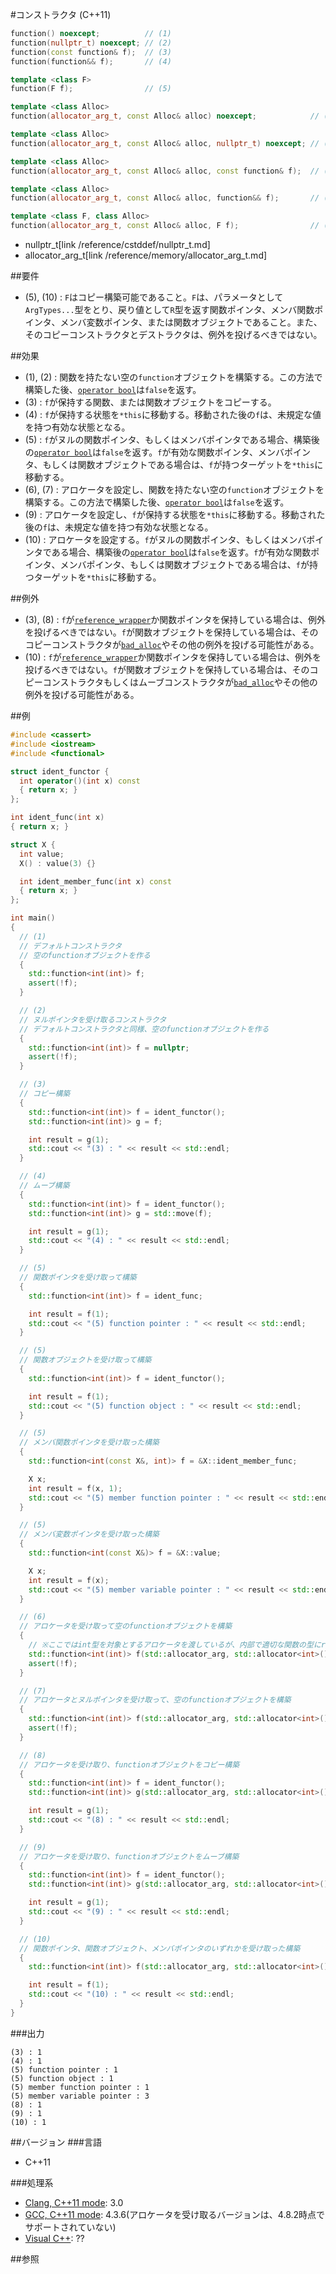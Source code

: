 #コンストラクタ (C++11)
```cpp
function() noexcept;          // (1)
function(nullptr_t) noexcept; // (2)
function(const function& f);  // (3)
function(function&& f);       // (4)

template <class F>
function(F f);                // (5)

template <class Alloc>
function(allocator_arg_t, const Alloc& alloc) noexcept;            // (6)

template <class Alloc>
function(allocator_arg_t, const Alloc& alloc, nullptr_t) noexcept; // (7)

template <class Alloc>
function(allocator_arg_t, const Alloc& alloc, const function& f);  // (8)

template <class Alloc>
function(allocator_arg_t, const Alloc& alloc, function&& f);       // (9)

template <class F, class Alloc>
function(allocator_arg_t, const Alloc& alloc, F f);                // (10)
```
* nullptr_t[link /reference/cstddef/nullptr_t.md]
* allocator_arg_t[link /reference/memory/allocator_arg_t.md]

##要件
- (5), (10) : `F`はコピー構築可能であること。`F`は、パラメータとして`ArgTypes...`型をとり、戻り値として`R`型を返す関数ポインタ、メンバ関数ポインタ、メンバ変数ポインタ、または関数オブジェクトであること。また、そのコピーコンストラクタとデストラクタは、例外を投げるべきではない。


##効果
- (1), (2) : 関数を持たない空の`function`オブジェクトを構築する。この方法で構築した後、[`operator bool`](./op_bool)は`false`を返す。
- (3) : `f`が保持する関数、または関数オブジェクトをコピーする。
- (4) : `f`が保持する状態を`*this`に移動する。移動された後の`f`は、未規定な値を持つ有効な状態となる。
- (5) : `f`がヌルの関数ポインタ、もしくはメンバポインタである場合、構築後の[`operator bool`](./op_bool)は`false`を返す。`f`が有効な関数ポインタ、メンバポインタ、もしくは関数オブジェクトである場合は、`f`が持つターゲットを`*this`に移動する。
- (6), (7) : アロケータを設定し、関数を持たない空の`function`オブジェクトを構築する。この方法で構築した後、[`operator bool`](./op_bool)は`false`を返す。
- (9) : アロケータを設定し、`f`が保持する状態を`*this`に移動する。移動された後の`f`は、未規定な値を持つ有効な状態となる。
- (10) : アロケータを設定する。`f`がヌルの関数ポインタ、もしくはメンバポインタである場合、構築後の[`operator bool`](./op_bool)は`false`を返す。`f`が有効な関数ポインタ、メンバポインタ、もしくは関数オブジェクトである場合は、`f`が持つターゲットを`*this`に移動する。


##例外
- (3), (8) : `f`が[`reference_wrapper`](/reference/functional/reference_wrapper.md)か関数ポインタを保持している場合は、例外を投げるべきではない。`f`が関数オブジェクトを保持している場合は、そのコピーコンストラクタが[`bad_alloc`](/reference/new/bad_alloc.md)やその他の例外を投げる可能性がある。
- (10) : `f`が[`reference_wrapper`](/reference/functional/reference_wrapper.md)か関数ポインタを保持している場合は、例外を投げるべきではない。`f`が関数オブジェクトを保持している場合は、そのコピーコンストラクタもしくはムーブコンストラクタが[`bad_alloc`](/reference/new/bad_alloc.md)やその他の例外を投げる可能性がある。

##例
```cpp
#include <cassert>
#include <iostream>
#include <functional>

struct ident_functor {
  int operator()(int x) const
  { return x; }
};

int ident_func(int x)
{ return x; }

struct X {
  int value;
  X() : value(3) {}

  int ident_member_func(int x) const
  { return x; }
};

int main()
{
  // (1)
  // デフォルトコンストラクタ
  // 空のfunctionオブジェクトを作る
  {
    std::function<int(int)> f;
    assert(!f);
  }

  // (2)
  // ヌルポインタを受け取るコンストラクタ
  // デフォルトコンストラクタと同様、空のfunctionオブジェクトを作る
  {
    std::function<int(int)> f = nullptr;
    assert(!f);
  }

  // (3)
  // コピー構築
  {
    std::function<int(int)> f = ident_functor();
    std::function<int(int)> g = f;

    int result = g(1);
    std::cout << "(3) : " << result << std::endl;
  }

  // (4)
  // ムーブ構築
  {
    std::function<int(int)> f = ident_functor();
    std::function<int(int)> g = std::move(f);

    int result = g(1);
    std::cout << "(4) : " << result << std::endl;
  }

  // (5)
  // 関数ポインタを受け取って構築
  {
    std::function<int(int)> f = ident_func;

    int result = f(1);
    std::cout << "(5) function pointer : " << result << std::endl;
  }

  // (5)
  // 関数オブジェクトを受け取って構築
  {
    std::function<int(int)> f = ident_functor();

    int result = f(1);
    std::cout << "(5) function object : " << result << std::endl;
  }

  // (5)
  // メンバ関数ポインタを受け取った構築
  {
    std::function<int(const X&, int)> f = &X::ident_member_func;

    X x;
    int result = f(x, 1);
    std::cout << "(5) member function pointer : " << result << std::endl;
  }

  // (5)
  // メンバ変数ポインタを受け取った構築
  {
    std::function<int(const X&)> f = &X::value;

    X x;
    int result = f(x);
    std::cout << "(5) member variable pointer : " << result << std::endl;
  }

  // (6)
  // アロケータを受け取って空のfunctionオブジェクトを構築
  {
    // ※ここではint型を対象とするアロケータを渡しているが、内部で適切な関数の型にrebindして使われる。
    std::function<int(int)> f(std::allocator_arg, std::allocator<int>());
    assert(!f);
  }

  // (7)
  // アロケータとヌルポインタを受け取って、空のfunctionオブジェクトを構築
  {
    std::function<int(int)> f(std::allocator_arg, std::allocator<int>(), nullptr);
    assert(!f);
  }

  // (8)
  // アロケータを受け取り、functionオブジェクトをコピー構築
  {
    std::function<int(int)> f = ident_functor();
    std::function<int(int)> g(std::allocator_arg, std::allocator<int>(), f);

    int result = g(1);
    std::cout << "(8) : " << result << std::endl;
  }

  // (9)
  // アロケータを受け取り、functionオブジェクトをムーブ構築
  {
    std::function<int(int)> f = ident_functor();
    std::function<int(int)> g(std::allocator_arg, std::allocator<int>(), std::move(f));

    int result = g(1);
    std::cout << "(9) : " << result << std::endl;
  }

  // (10)
  // 関数ポインタ、関数オブジェクト、メンバポインタのいずれかを受け取った構築
  {
    std::function<int(int)> f(std::allocator_arg, std::allocator<int>(), ident_functor());

    int result = f(1);
    std::cout << "(10) : " << result << std::endl;
  }
}
```

###出力
```
(3) : 1
(4) : 1
(5) function pointer : 1
(5) function object : 1
(5) member function pointer : 1
(5) member variable pointer : 3
(8) : 1
(9) : 1
(10) : 1
```


##バージョン
###言語
- C++11


###処理系
- [Clang, C++11 mode](/implementation.md#clang): 3.0
- [GCC, C++11 mode](/implementation.md#gcc): 4.3.6(アロケータを受け取るバージョンは、4.8.2時点でサポートされていない)
- [Visual C++](/implementation.md#visual_cpp): ??


##参照

